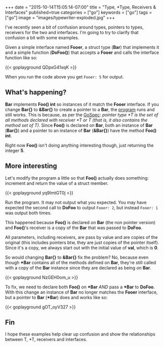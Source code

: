 +++
date = "2015-10-14T15:05:14-07:00"
title = "Type, *Type, Receivers & Interfaces"
published=true
categories = ["go"]
keywords = ["go"]
tags = ["go"]
image = "images/typewriter-exploded.jpg"
+++

I've recently seen a bit of confusion around types, pointers to types, receivers for the two and interfaces. I'm going to try to clarify that confusion a bit with some examples.

Given a simple interface named **Fooer**, a struct type (**Bar**) that implements it and a simple function (**DoFoo()**) that accepts a **Fooer** and calls the interface function like so:

{{< goplayground QDpxG41xqK >}}

When you run the code above you get `Fooer: 5` for output.

## What's happening?

**Bar** implements **Foo() int** so instances of it match the **Fooer** interface. If you change **Bar{}** to **&Bar{}** to create a pointer to a **Bar**, the [program](https://play.golang.org/p/M54OuYH9CU) runs and still works. This is because, as per the [GoSpec](https://golang.org/ref/spec#Method_sets): *pointer type \*T is the set of all methods declared with receiver \*T or T (that is, it also contains the method set of T)*. Since **Foo()** is declared on **Bar**, both an instance of **Bar** (**Bar{}**) and a pointer to an instance of **Bar** (**&Bar{}**) have the method **Foo() int**.

Right now **Foo()** isn't doing anything interesting though, just returning the integer **5**.

## More interesting

Let's modify the program a little so that **Foo()** actually does something: increment and return the value of a struct member.

{{< goplayground yq9ImtGT0j >}}

Run the program. It may not output what you expected. You may have expected the second call to **DoFoo** to output `Fooer: 2`, but instead `Fooer: 1` was output both times.

This happened because **Foo()** is declared on **Bar** (the non pointer version) and **Foo()**'s receiver is a copy of the **Bar** that was passed to **DoFoo**.

All parameters, including receivers, are pass by value and are copies of the original (this includes pointers btw, they are just copies of the pointer itself). Since it's a copy, we always start out with the initial value of **val**, which is **0**.

So would changing **Bar{}** to **&Bar{}** fix the problem? No, because even though **\*Bar** contains all of the methods defined on **Bar**, they're still called with a copy of the **Bar** instance since they are declared as being *on* **Bar**.

{{< goplayground NzGEH0om_u >}}

To fix, we need to declare both **Foo()** on **\*Bar** *AND* pass a **\*Bar** to **DoFoo**. With this change an instance of **Bar** no longer matches the **Fooer** interface, but a pointer to **Bar** (**\*Bar**) does and works like so:

{{< goplayground gOT_oyV327 >}}

## Fin

I hope these examples help clear up confusion and show the relationships between T, *T, receivers and interfaces.
